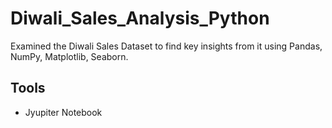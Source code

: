 # Diwali_Sales_Analysis_Python

Examined the Diwali Sales Dataset to find key insights from it using Pandas, NumPy, Matplotlib, Seaborn.

## Tools
* Jyupiter Notebook
